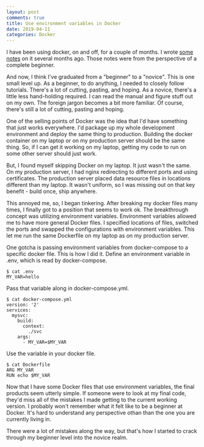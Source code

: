 ```yaml
---
layout: post
comments: true
title: Use environment variables in Docker
date: 2019-04-11
categories: Docker
---
```


I have been using docker, on and off, for a couple of months. I wrote [some notes](https://www.programmerdays.com/writing/notes-on-docker) on it several months ago. Those notes were from the perspective of a complete beginner.

And now, I think I've graduated from a "beginner" to a "novice". This is one small level up. As a beginner, to do anything, I needed to closely follow tutorials. There's a lot of cutting, pasting, and hoping. As a novice, there's a little less hand-holding required. I can read the manual and figure stuff out on my own. The foreign jargon becomes a bit more familiar. Of course, there's still a lot of cutting, pasting and hoping.

One of the selling points of Docker was the idea that I'd have something that just works everywhere. I'd package up my whole development environment and deploy the same thing to production. Building the docker container on my laptop or on my production server should be the same thing. So, if I can get it working on my laptop, getting my code to run on some other server should just work.

But, I found myself skipping Docker on my laptop. It just wasn't the same. On my production server, I had nginx redirecting to different ports and using certificates. The production server placed data resource files in locations different than my laptop. It wasn't uniform, so I was missing out on that key benefit - build once, ship anywhere. 

This annoyed me, so, I began tinkering. After breaking my docker files many times, I finally got to a position that seems to work ok. The breakthrough concept was utilizing environment variables. Environment variables allowed me to have more general Docker files. I specified locations of files, switched the ports and swapped the configurations with environment variables. This let me run the same Dockerfile on my laptop as on my production server. 

One gotcha is passing environment variables from docker-compose to a specific docker file. This is how I did it. Define an environment variable in .env, which is read by docker-compose.

    $ cat .env
    MY_VAR=hello

Pass that variable along in docker-compose.yml.

    $ cat docker-compose.yml
    version: '2'
    services:
      mysvc:
        build:
          context:
            ./svc
        args:
          - MY_VAR=$MY_VAR

Use the variable in your docker file.

    $ cat Dockerfile
    ARG MY_VAR
    RUN echo $MY_VAR

Now that I have some Docker files that use environment variables, the final products seem utterly simple. If someone were to look at my final code, they'd miss all of the mistakes I made getting to the current working version. I probably won't remember what it felt like to be a beginner at Docker. It's hard to understand any perspective othan than the one you are currently living in.

There were a lot of mistakes along the way, but that's how I started to crack through my beginner level into the novice realm. 

